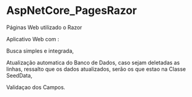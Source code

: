 # AspNetCore_PagesRazor
Páginas Web utilizado o Razor

Aplicativo Web com :

Busca simples e integrada,

Atualização automatica do Banco de Dados, caso sejam deletadas as linhas, ressalto que os dados atualizados, serão os que estao na Classe SeedData,

Validaçao dos Campos.


